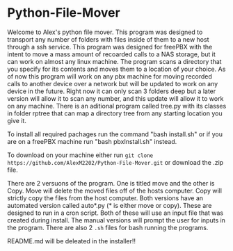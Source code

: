 # Python-File-Mover

Welcome to Alex's python file mover. This program was designed to transport any number of folders with files inside of them to a new host through a ssh service.
This program was designed for freePBX with the intent to move a mass amount of recoarded calls to a NAS storage, but it can work on almost any linux machine.
The program scans a directory that you specify for its contents and moves them to a location of your choice. As of now this program will work on any pbx machine for moving recorded calls to another device over a network but will be updated to work on any device in the future. Right now it can only scan 3 folders deep but a later version will allow it to scan any number, and this update will allow it to work on any machine. There is an aditional program called tree.py with its classes in folder rptree that can map a directory tree from any starting location you give it.

To install all required pachages run the command "bash install.sh" or if you are on a freePBX machine run "bash pbxInstall.sh" instead.

To download on your machine either run ```git clone https://github.com/AlexM2202/Python-File-Mover.git``` or download the .zip file.

There are 2 versuons of the program. One is titled move and the other is Copy. Move will delete the moved files off of the hosts computer. Copy will strictly copy the files from the host computer. Both versions have an automated version called auto*.py (* is either move or copy). These are designed to run in a cron script. Both of these will use an input file that was created during install. The manual versions will prompt the user for inputs in the program. There are also 2 ```.sh``` files for bash running the programs.

README.md will be deleated in the installer!!
